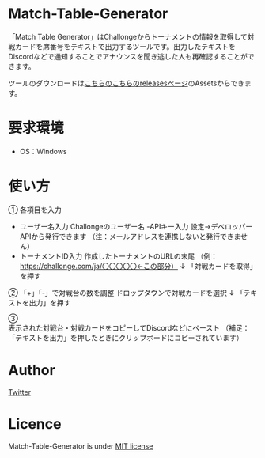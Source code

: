 # Match-Table-Generator
「Match Table Generator」はChallongeからトーナメントの情報を取得して対戦カードを席番号をテキストで出力するツールです。出力したテキストをDiscordなどで通知することでアナウンスを聞き逃した人も再確認することができます。

ツールのダウンロードは[こちらのこちらのreleasesページ](https://github.com/Kiyossb/Match-Table-Generator/releases)のAssetsからできます。

# 要求環境
- OS：Windows

# 使い方
①
  各項目を入力
  - ユーザー名入力
    Challongeのユーザー名
  -APIキー入力
    設定→デベロッパーAPIから発行できます
    （注：メールアドレスを連携しないと発行できません）
   - トーナメントID入力
     作成したトーナメントのURLの末尾
     （例：https://challonge.com/ja/〇〇〇〇〇←この部分）
        ↓
    「対戦カードを取得」を押す

②
  「+」「-」で対戦台の数を調整
  ドロップダウンで対戦カードを選択
        ↓
  「テキストを出力」を押す

③	
  表示された対戦台・対戦カードをコピーしてDiscordなどにペースト
  （補足：「テキストを出力」を押したときにクリップボードにコピーされています）

# Author
[Twitter](https://twitter.com/kiyo_ssb)

# Licence
Match-Table-Generator is under [MIT license](https://github.com/Kiyossb/Match-Table-Generator/blob/main/LICENSE)
